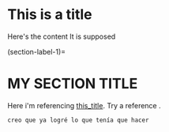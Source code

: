 # This is a title

Here's the content It is supposed

(section-label-1)=
# MY SECTION TITLE

Here i'm referencing [this_title](section-label-1). Try a reference [](section-label-1).

```(tip)
creo que ya logré lo que tenía que hacer
```